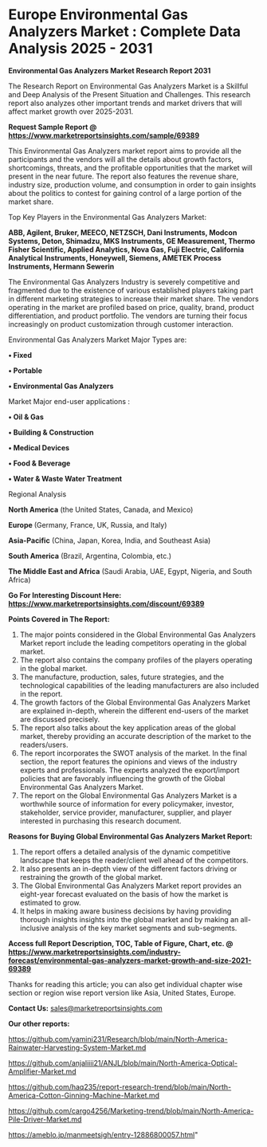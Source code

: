 # Europe Environmental Gas Analyzers Market : Complete Data Analysis 2025 - 2031

<strong>Environmental Gas Analyzers Market Research Report 2031</strong>

The Research Report on Environmental Gas Analyzers Market is a Skillful and Deep Analysis of the Present Situation and Challenges. This research report also analyzes other important trends and market drivers that will affect market growth over 2025-2031.

<strong>Request Sample Report @ <a href=https://www.marketreportsinsights.com/sample/69389>https://www.marketreportsinsights.com/sample/69389</a></strong>

This Environmental Gas Analyzers market report aims to provide all the participants and the vendors will all the details about growth factors, shortcomings, threats, and the profitable opportunities that the market will present in the near future. The report also features the revenue share, industry size, production volume, and consumption in order to gain insights about the politics to contest for gaining control of a large portion of the market share.

Top Key Players in the Environmental Gas Analyzers Market:

<strong>ABB, Agilent, Bruker, MEECO, NETZSCH, Dani Instruments, Modcon Systems, Deton, Shimadzu, MKS Instruments, GE Measurement, Thermo Fisher Scientific, Applied Analytics, Nova Gas, Fuji Electric, California Analytical Instruments, Honeywell, Siemens, AMETEK Process Instruments, Hermann Sewerin</strong>

The Environmental Gas Analyzers Industry is severely competitive and fragmented due to the existence of various established players taking part in different marketing strategies to increase their market share. The vendors operating in the market are profiled based on price, quality, brand, product differentiation, and product portfolio. The vendors are turning their focus increasingly on product customization through customer interaction.

Environmental Gas Analyzers Market Major Types are:

<strong>• Fixed

• Portable

• Environmental Gas Analyzers</strong>

Market Major end-user applications :

<strong>• Oil & Gas

• Building & Construction

• Medical Devices

• Food & Beverage

• Water & Waste Water Treatment</strong>

Regional Analysis

</u><strong><b>North America</b></strong> (the United States, Canada, and Mexico)

<strong><b>Europe </b></strong>(Germany, France, UK, Russia, and Italy)

<strong><b>Asia-Pacific</b></strong> (China, Japan, Korea, India, and Southeast Asia)

<strong><b>South America</b></strong> (Brazil, Argentina, Colombia, etc.)

<strong><b>The Middle East and Africa</b></strong> (Saudi Arabia, UAE, Egypt, Nigeria, and South Africa)

<strong>Go For Interesting Discount Here: <a href=https://www.marketreportsinsights.com/discount/69389>https://www.marketreportsinsights.com/discount/69389</a></strong>

<strong>Points Covered in The Report:</strong>
<ol>
  <li>The major points considered in the Global Environmental Gas Analyzers Market report include the leading competitors operating in the global market.</li>
  <li>The report also contains the company profiles of the players operating in the global market.</li>
  <li>The manufacture, production, sales, future strategies, and the technological capabilities of the leading manufacturers are also included in the report.</li>
  <li>The growth factors of the Global Environmental Gas Analyzers Market are explained in-depth, wherein the different end-users of the market are discussed precisely.</li>
  <li>The report also talks about the key application areas of the global market, thereby providing an accurate description of the market to the readers/users.</li>
  <li>The report incorporates the SWOT analysis of the market. In the final section, the report features the opinions and views of the industry experts and professionals. The experts analyzed the export/import policies that are favorably influencing the growth of the Global Environmental Gas Analyzers Market.</li>
  <li>The report on the Global Environmental Gas Analyzers Market is a worthwhile source of information for every policymaker, investor, stakeholder, service provider, manufacturer, supplier, and player interested in purchasing this research document.</li>
</ol>
<strong>Reasons for Buying Global Environmental Gas Analyzers Market Report:</strong>

<ol>
  <li>The report offers a detailed analysis of the dynamic competitive landscape that keeps the reader/client well ahead of the competitors.</li>
  <li>It also presents an in-depth view of the different factors driving or restraining the growth of the global market.</li>
  <li>The Global Environmental Gas Analyzers Market report provides an eight-year forecast evaluated on the basis of how the market is estimated to grow.</li>
  <li>It helps in making aware business decisions by having providing thorough insights insights into the global market and by making an all-inclusive analysis of the key market segments and sub-segments.</li>
</ol>
<strong>Access full Report Description, TOC, Table of Figure, Chart, etc. @ <a href=https://www.marketreportsinsights.com/industry-forecast/environmental-gas-analyzers-market-growth-and-size-2021-69389>https://www.marketreportsinsights.com/industry-forecast/environmental-gas-analyzers-market-growth-and-size-2021-69389</a></strong>


Thanks for reading this article; you can also get individual chapter wise section or region wise report version like Asia, United States, Europe.

<strong>Contact Us:</strong>
sales@marketreportsinsights.com

<strong>Our other reports:</strong>

<a href=https://github.com/yamini231/Research/blob/main/North-America-Rainwater-Harvesting-System-Market.md>https://github.com/yamini231/Research/blob/main/North-America-Rainwater-Harvesting-System-Market.md</a>

<a href=https://github.com/anjaliiii21/ANJL/blob/main/North-America-Optical-Amplifier-Market.md>https://github.com/anjaliiii21/ANJL/blob/main/North-America-Optical-Amplifier-Market.md</a>

<a href=https://github.com/haq235/report-research-trend/blob/main/North-America-Cotton-Ginning-Machine-Market.md>https://github.com/haq235/report-research-trend/blob/main/North-America-Cotton-Ginning-Machine-Market.md</a>

<a href=https://github.com/cargo4256/Marketing-trend/blob/main/North-America-Pile-Driver-Market.md>https://github.com/cargo4256/Marketing-trend/blob/main/North-America-Pile-Driver-Market.md</a>

<a href=https://ameblo.jp/manmeetsigh/entry-12886800057.html>https://ameblo.jp/manmeetsigh/entry-12886800057.html</a>"
